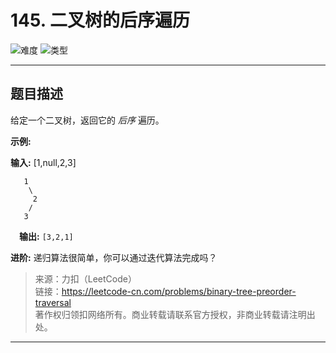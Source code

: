 # 145. 二叉树的后序遍历

![难度](https://img.shields.io/badge/难度-困难-d9534f.svg?logo=leetcode&style=flat)  ![类型](https://img.shields.io/badge/类型-二叉树-violet.svg?style=flat)

---

## 题目描述

给定一个二叉树，返回它的 *后序* 遍历。

**示例:**

**输入:** [1,null,2,3]  

```
   1
    \
     2
    /
   3 
```

&emsp;**输出:** `[3,2,1]`

**进阶:** 递归算法很简单，你可以通过迭代算法完成吗？

> 来源：力扣（LeetCode）  
> 链接：https://leetcode-cn.com/problems/binary-tree-preorder-traversal  
> 著作权归领扣网络所有。商业转载请联系官方授权，非商业转载请注明出处。  

---
